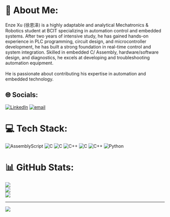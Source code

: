 # 💫 About Me:
Enze Xu (徐恩泽) is a highly adaptable and analytical Mechatronics & Robotics student at BCIT specializing in automation control and embedded systems. After two years of intensive study, he has gained hands-on experience in PLC programming, circuit design, and microcontroller development, he has built a strong foundation in real-time control and system integration. Skilled in embedded C/ Assembly, hardware/software design, and diagnostics, he excels at developing and troubleshooting automation equipment.<br><br>He is passionate about contributing his expertise in automation and embedded technology.


## 🌐 Socials:
[![LinkedIn](https://img.shields.io/badge/LinkedIn-%230077B5.svg?logo=linkedin&logoColor=white)](https://www.linkedin.com/in/exu790/) [![email](https://img.shields.io/badge/Email-D14836?logo=gmail&logoColor=white)](mailto:enze3320@gmail.com) 

# 💻 Tech Stack:
![AssemblyScript](https://img.shields.io/badge/assembly%20script-%23000000.svg?style=for-the-badge&logo=assemblyscript&logoColor=white) ![C](https://img.shields.io/badge/c-%2300599C.svg?style=for-the-badge&logo=c&logoColor=white) ![C](https://img.shields.io/badge/c-%2300599C.svg?style=for-the-badge&logo=c&logoColor=white) ![C++](https://img.shields.io/badge/c++-%2300599C.svg?style=for-the-badge&logo=c%2B%2B&logoColor=white) ![C](https://img.shields.io/badge/c-%2300599C.svg?style=for-the-badge&logo=c&logoColor=white) ![C++](https://img.shields.io/badge/c++-%2300599C.svg?style=for-the-badge&logo=c%2B%2B&logoColor=white) ![Python](https://img.shields.io/badge/python-3670A0?style=for-the-badge&logo=python&logoColor=ffdd54)
# 📊 GitHub Stats:
![](https://github-readme-stats.vercel.app/api?username=enzexu-cloud&theme=default&hide_border=false&include_all_commits=false&count_private=false)<br/>
![](https://github-readme-streak-stats.herokuapp.com/?user=enzexu-cloud&theme=default&hide_border=false)<br/>
![](https://github-readme-stats.vercel.app/api/top-langs/?username=enzexu-cloud&theme=default&hide_border=false&include_all_commits=false&count_private=false&layout=compact)

---
[![](https://visitcount.itsvg.in/api?id=enzexu-cloud&icon=0&color=0)](https://visitcount.itsvg.in)

<!-- Proudly created with GPRM ( https://gprm.itsvg.in ) -->
